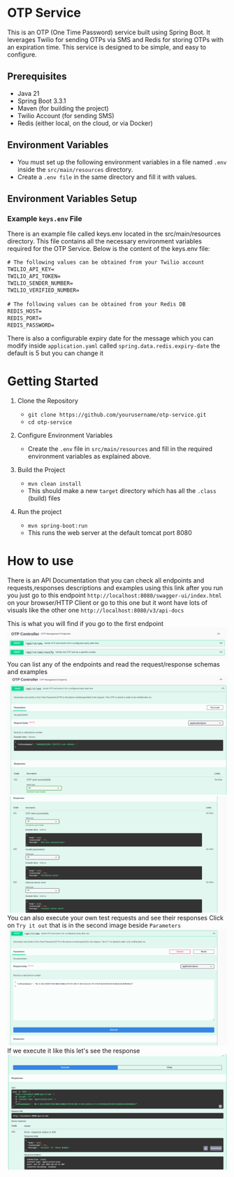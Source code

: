 # OTP Service
This is an OTP (One Time Password) service built using Spring Boot. It leverages Twilio for sending OTPs via SMS and Redis for storing OTPs with an expiration time. This service is designed to be simple, and easy to configure.

## Prerequisites
- Java 21
- Spring Boot 3.3.1
- Maven (for building the project)
- Twilio Account (for sending SMS)
- Redis (either local, on the cloud, or via Docker)

## Environment Variables
- You must set up the following environment variables in a file named ``.env`` inside the ```src/main/resources``` directory.
- Create a ```.env file``` in the same directory and fill it with values.

## Environment Variables Setup
### Example ```keys.env``` File
There is an example file called keys.env located in the src/main/resources directory. This file contains all the necessary environment variables required for the OTP Service. Below is the content of the keys.env file:

```
# The following values can be obtained from your Twilio account
TWILIO_API_KEY=
TWILIO_API_TOKEN=
TWILIO_SENDER_NUMBER=
TWILIO_VERIFIED_NUMBER=

# The following values can be obtained from your Redis DB
REDIS_HOST=
REDIS_PORT=
REDIS_PASSWORD=
```
There is also a configurable expiry date for the message which you can modify inside ```application.yaml``` called ```spring.data.redis.expiry-date``` the default is 5 but you can change it
# Getting Started
1. Clone the Repository
   - ```git clone https://github.com/yourusername/otp-service.git```
   - ```cd otp-service```
2. Configure Environment Variables
   - Create the ```.env``` file in ```src/main/resources``` and fill in the required environment variables as explained above.

3. Build the Project
   - ```mvn clean install```
   - This should make a new ```target``` directory which has all the ```.class``` (build) files

4. Run the project
   - ```mvn spring-boot:run```
   - This runs the web server at the default tomcat port 8080
# How to use
There is an API Documentation that you can check all endpoints and requests,responses descriptions and examples using this link after you run you just go to this endpoint ```http://localhost:8080/swagger-ui/index.html``` on your browser/HTTP Client or go to this one but it wont have lots of visuals like the other one ```http://localhost:8080/v3/api-docs```

This is what you will find if you go to the first endpoint
![images/swagger1.png](images/swagger1.png)
You can list any of the endpoints and read the request/response schemas and examples
![images/endpoint-example-1.png](images/endpoint-example-1.png)
![images/endpoint-example-2.png](images/endpoint-example-2.png)
You can also execute your own test requests and see their responses
Click on ``Try it out`` that is in the second image beside ``Parameters``
![images/endpoint-example-3.png](images/endpoint-example-3.png)
If we execute it like this let's see the response
![images/endpoint-example-4.png](images/endpoint-example-4.png)
